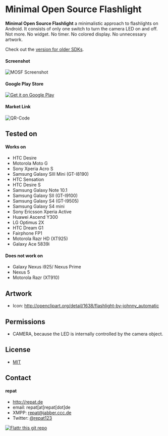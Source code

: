 Minimal Open Source Flashlight
======
**Minimal Open Source Flashlight** a minimalistic approach to flashlights on Android. It consists of only one switch to turn the camera LED on and off. Not more. No widget. No timer. No colored display. No unnecessary artwork.

Check out the [version for older SDKs](http://github.com/repat/mosf-older-sdks).

#### Screenshot
![MOSF Screenshot](http://repat.de/Bilder/mosf-screenshot.png "MOSF Screenshot")

#### Google Play Store
[![Get it on Google Play](https://developer.android.com/images/brand/en_generic_rgb_wo_45.png)](https://play.google.com/store/apps/details?id=de.repat.mosf)

#### Market Link
![QR-Code](http://repat.de/Bilder/qrcode-mosf.png)

## Tested on
#### Works on
* HTC Desire
* Motorola Moto G
* Sony Xperia Acro S
* Samsung Galaxy SIII Mini (GT-I8190)
* HTC Sensation
* HTC Desire S
* Samsung Galaxy Note 10.1
* Samsung Galaxy SII (GT-I9100)
* Samsung Galaxy S4 (GT-I9505)
* Samsung Galaxy S4 mini
* Sony Ericsson Xperia Active
* Huawei Ascend Y300
* LG Optimus 2X
* HTC Dream G1
* Fairphone FP1
* Motorola Razr HD (XT925)
* Galaxy Ace 5839i 

#### Does not work on
* Galaxy Nexus i925/ Nexus Prime
* Nexus 5
* Motorola Razr (XT910)

## Artwork
* Icon: http://openclipart.org/detail/1638/flashlight-by-johnny_automatic

## Permissions
* CAMERA, because the LED is internally controlled by the camera object.

## License 
* [MIT](http://opensource.org/licenses/MIT)

## Contact
#### repat
* http://repat.de
* email: repat[at]repat[dot]de
* XMPP: repat@jabber.ccc.de
* Twitter: [@repat123](https://twitter.com/repat123 "repat123 on twitter")

[![Flattr this git repo](http://api.flattr.com/button/flattr-badge-large.png)](https://flattr.com/submit/auto?user_id=repat&url=https://github.com/repat/mosf&title=mosf&language=&tags=github&category=software) 

